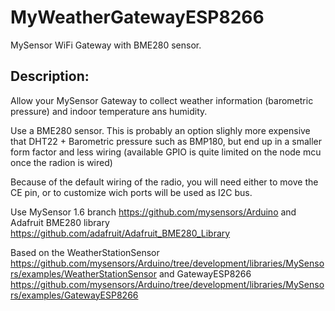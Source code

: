 MyWeatherGatewayESP8266
=======================

MySensor WiFi Gateway with BME280 sensor.


Description:
------------

Allow your MySensor Gateway to collect weather information (barometric pressure) and indoor temperature ans humidity.

Use a BME280 sensor. This is probably an option slighly more expensive that DHT22 + Barometric pressure such as BMP180, but end up in a smaller form factor and less wiring (available GPIO is quite limited on the node mcu once the radion is wired)

Because of the default wiring of the radio, you will need either to move the CE pin, or to customize wich ports will be used as I2C bus.


Use MySensor 1.6 branch https://github.com/mysensors/Arduino and Adafruit BME280 library https://github.com/adafruit/Adafruit_BME280_Library

Based on the WeatherStationSensor https://github.com/mysensors/Arduino/tree/development/libraries/MySensors/examples/WeatherStationSensor and GatewayESP8266 https://github.com/mysensors/Arduino/tree/development/libraries/MySensors/examples/GatewayESP8266